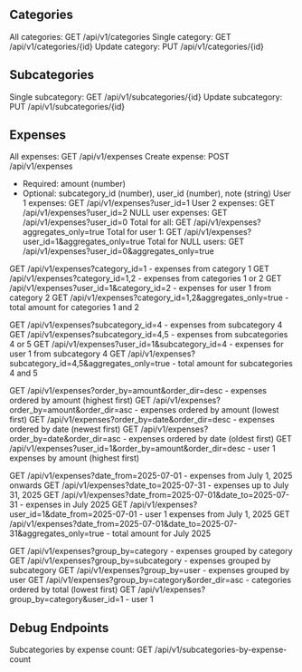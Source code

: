 ## Categories

All categories: GET /api/v1/categories
Single category: GET /api/v1/categories/{id}
Update category: PUT /api/v1/categories/{id}

## Subcategories

Single subcategory: GET /api/v1/subcategories/{id}
Update subcategory: PUT /api/v1/subcategories/{id}

## Expenses

All expenses: GET /api/v1/expenses
Create expense: POST /api/v1/expenses

- Required: amount (number)
- Optional: subcategory_id (number), user_id (number), note (string)
  User 1 expenses: GET /api/v1/expenses?user_id=1
  User 2 expenses: GET /api/v1/expenses?user_id=2
  NULL user expenses: GET /api/v1/expenses?user_id=0
  Total for all: GET /api/v1/expenses?aggregates_only=true
  Total for user 1: GET /api/v1/expenses?user_id=1&aggregates_only=true
  Total for NULL users: GET /api/v1/expenses?user_id=0&aggregates_only=true

GET /api/v1/expenses?category_id=1 - expenses from category 1
GET /api/v1/expenses?category_id=1,2 - expenses from categories 1 or 2
GET /api/v1/expenses?user_id=1&category_id=2 - expenses for user 1 from category 2
GET /api/v1/expenses?category_id=1,2&aggregates_only=true - total amount for categories 1 and 2

GET /api/v1/expenses?subcategory_id=4 - expenses from subcategory 4
GET /api/v1/expenses?subcategory_id=4,5 - expenses from subcategories 4 or 5
GET /api/v1/expenses?user_id=1&subcategory_id=4 - expenses for user 1 from subcategory 4
GET /api/v1/expenses?subcategory_id=4,5&aggregates_only=true - total amount for subcategories 4 and 5

GET /api/v1/expenses?order_by=amount&order_dir=desc - expenses ordered by amount (highest first)
GET /api/v1/expenses?order_by=amount&order_dir=asc - expenses ordered by amount (lowest first)
GET /api/v1/expenses?order_by=date&order_dir=desc - expenses ordered by date (newest first)
GET /api/v1/expenses?order_by=date&order_dir=asc - expenses ordered by date (oldest first)
GET /api/v1/expenses?user_id=1&order_by=amount&order_dir=desc - user 1 expenses by amount (highest first)

GET /api/v1/expenses?date_from=2025-07-01 - expenses from July 1, 2025 onwards
GET /api/v1/expenses?date_to=2025-07-31 - expenses up to July 31, 2025
GET /api/v1/expenses?date_from=2025-07-01&date_to=2025-07-31 - expenses in July 2025
GET /api/v1/expenses?user_id=1&date_from=2025-07-01 - user 1 expenses from July 1, 2025
GET /api/v1/expenses?date_from=2025-07-01&date_to=2025-07-31&aggregates_only=true - total amount for July 2025

GET /api/v1/expenses?group_by=category - expenses grouped by category
GET /api/v1/expenses?group_by=subcategory - expenses grouped by subcategory
GET /api/v1/expenses?group_by=user - expenses grouped by user
GET /api/v1/expenses?group_by=category&order_dir=asc - categories ordered by total (lowest first)
GET /api/v1/expenses?group_by=category&user_id=1 - user 1

## Debug Endpoints

Subcategories by expense count: GET /api/v1/subcategories-by-expense-count
